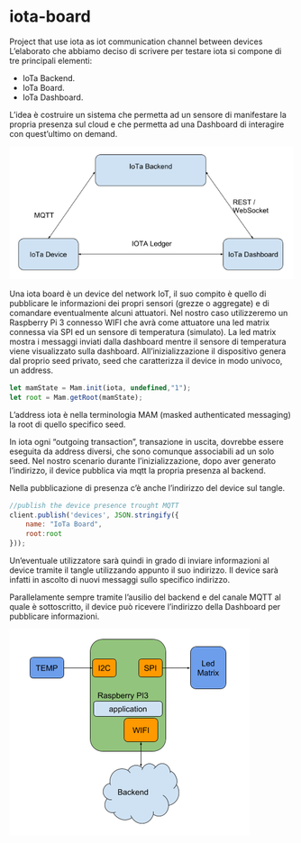 # iota-board
Project that use iota as iot communication channel between devices
L’elaborato che abbiamo deciso di scrivere per testare iota si compone di tre principali elementi:
- IoTa Backend.
- IoTa Board.
- IoTa Dashboard.

L’idea è costruire un sistema che permetta ad un sensore di manifestare la propria presenza sul cloud 
e che permetta ad una Dashboard di interagire con quest’ultimo on demand.

![Schema dei soggetti](./img/schema_1.png)


Una iota board è un device del network IoT, il suo compito è quello di pubblicare le informazioni dei propri sensori (grezze o aggregate) e di comandare eventualmente alcuni attuatori.
Nel nostro caso utilizzeremo un Raspberry Pi 3 connesso WIFI che avrà come attuatore una led matrix connessa via SPI ed un sensore di temperatura (simulato).
La led matrix mostra i messaggi inviati dalla dashboard mentre il sensore di temperatura viene visualizzato sulla dashboard.
All’inizializzazione il dispositivo genera dal proprio seed privato, seed che caratterizza il device in modo univoco, un address.     

```javascript
let mamState = Mam.init(iota, undefined,"1");
let root = Mam.getRoot(mamState);
```

L’address iota è nella terminologia MAM (masked authenticated messaging) la root di quello specifico seed.

In iota ogni “outgoing transaction”, transazione in uscita, dovrebbe essere eseguita da address diversi, che sono comunque associabili ad un solo seed.
Nel nostro scenario durante l’inizializzazione, dopo aver generato l’indirizzo, il device pubblica via mqtt la propria presenza al backend.

Nella pubblicazione di presenza c’è anche l’indirizzo del device sul tangle.

```javascript
//publish the device presence trought MQTT
client.publish('devices', JSON.stringify({
    name: "IoTa Board", 
    root:root
}));
```

Un’eventuale utilizzatore sarà quindi in grado di inviare informazioni al device tramite il tangle utilizzando appunto il suo indirizzo.
Il device sarà infatti in ascolto di nuovi messaggi sullo specifico indirizzo.

Parallelamente sempre tramite l’ausilio del backend e del canale MQTT al quale è sottoscritto, il device può ricevere l’indirizzo della Dashboard per pubblicare informazioni.

![Schema del Device](./img/schema_2.png)
